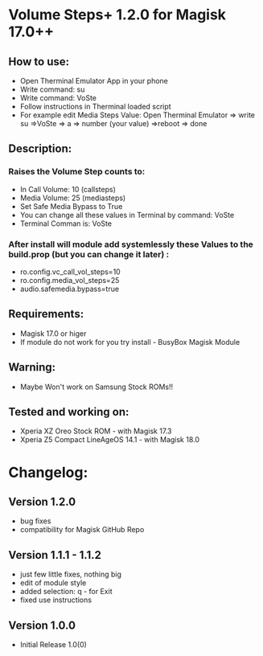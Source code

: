 # Volume Steps+ 1.2.0 for Magisk 17.0++

 ## How to use:
- Open Therminal Emulator App in your phone
- Write command: su
- Write command: VoSte
- Follow instructions in Therminal loaded script
- For example edit Media Steps Value: Open Therminal Emulator => write su =>VoSte => a => number (your value) =>reboot => done

## Description:
### Raises the Volume Step counts to:
- In Call Volume:	10 (callsteps) 
- Media Volume:		25 (mediasteps)
- Set Safe Media Bypass to True 
- You can change all these values in Terminal by command: VoSte
- Terminal Comman is: VoSte

### After install will module add systemlessly these Values to the build.prop (but you can change it later) :
- ro.config.vc_call_vol_steps=10
- ro.config.media_vol_steps=25
- audio.safemedia.bypass=true

## Requirements:
- Magisk 17.0 or higer
- If module do not work for you try install - BusyBox Magisk Module

## Warning:
- Maybe Won't work on Samsung Stock ROMs!!

## Tested and working on:
- Xperia XZ Oreo Stock ROM - with Magisk 17.3
- Xperia Z5 Compact LineAgeOS 14.1 - with Magisk 18.0

# Changelog:
## Version 1.2.0
  - bug fixes
  - compatibility for Magisk GitHub Repo

## Version 1.1.1 - 1.1.2
  - just few little fixes, nothing big
  - edit of module style
  - added selection: q - for Exit
  - fixed use instructions

## Version 1.0.0
  - Initial Release 1.0(0)
